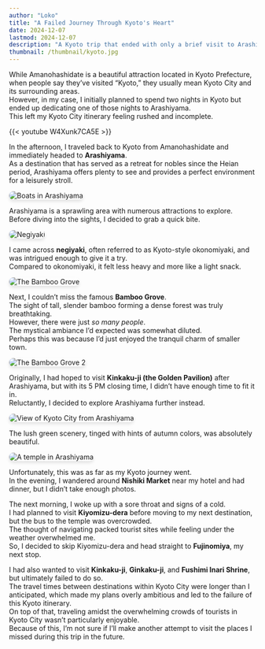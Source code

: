 ```yaml
---
author: "Loko"
title: "A Failed Journey Through Kyoto's Heart"
date: 2024-12-07
lastmod: 2024-12-07
description: "A Kyoto trip that ended with only a brief visit to Arashiyama"
thumbnail: /thumbnail/kyoto.jpg
---
```


While Amanohashidate is a beautiful attraction located in Kyoto Prefecture, when people say they’ve visited “Kyoto,” they usually mean Kyoto City and its surrounding areas.  
However, in my case, I initially planned to spend two nights in Kyoto but ended up dedicating one of those nights to Arashiyama.  
This left my Kyoto City itinerary feeling rushed and incomplete.

{{< youtube W4Xunk7CA5E >}}

In the afternoon, I traveled back to Kyoto from Amanohashidate and immediately headed to **Arashiyama**.  
As a destination that has served as a retreat for nobles since the Heian period, Arashiyama offers plenty to see and provides a perfect environment for a leisurely stroll.

![Boats in Arashiyama](/jr-travel/kyoto-1.jpg)

Arashiyama is a sprawling area with numerous attractions to explore.  
Before diving into the sights, I decided to grab a quick bite.

![Negiyaki](/jr-travel/kyoto-2.jpg)

I came across **negiyaki**, often referred to as Kyoto-style okonomiyaki, and was intrigued enough to give it a try.  
Compared to okonomiyaki, it felt less heavy and more like a light snack.

![The Bamboo Grove](/jr-travel/kyoto-3.jpg)

Next, I couldn’t miss the famous **Bamboo Grove**.  
The sight of tall, slender bamboo forming a dense forest was truly breathtaking.  
However, there were just *so many people*.  
The mystical ambiance I’d expected was somewhat diluted.  
Perhaps this was because I’d just enjoyed the tranquil charm of smaller town.

![The Bamboo Grove 2](/jr-travel/kyoto-4.jpg)

Originally, I had hoped to visit **Kinkaku-ji (the Golden Pavilion)** after Arashiyama, but with its 5 PM closing time, I didn’t have enough time to fit it in.  
Reluctantly, I decided to explore Arashiyama further instead.

![View of Kyoto City from Arashiyama](/jr-travel/kyoto-5.jpg)

The lush green scenery, tinged with hints of autumn colors, was absolutely beautiful.

![A temple in Arashiyama](/jr-travel/kyoto-6.jpg)

Unfortunately, this was as far as my Kyoto journey went.  
In the evening, I wandered around **Nishiki Market** near my hotel and had dinner, but I didn’t take enough photos.

The next morning, I woke up with a sore throat and signs of a cold.  
I had planned to visit **Kiyomizu-dera** before moving to my next destination, but the bus to the temple was overcrowded.  
The thought of navigating packed tourist sites while feeling under the weather overwhelmed me.  
So, I decided to skip Kiyomizu-dera and head straight to **Fujinomiya**, my next stop.  

I had also wanted to visit **Kinkaku-ji**, **Ginkaku-ji**, and **Fushimi Inari Shrine**, but ultimately failed to do so.  
The travel times between destinations within Kyoto City were longer than I anticipated, which made my plans overly ambitious and led to the failure of this Kyoto itinerary.  
On top of that, traveling amidst the overwhelming crowds of tourists in Kyoto City wasn’t particularly enjoyable.  
Because of this, I’m not sure if I’ll make another attempt to visit the places I missed during this trip in the future.

<style>
  img {
    border-radius: 10px;
    box-shadow: 0 4px 6px rgba(0, 0, 0, 0.1);
    transition: transform 0.2s ease, box-shadow 0.2s ease;
  }

  img:hover {
    transform: scale(1.05);
    box-shadow: 0 8px 12px rgba(0, 0, 0, 0.2);
  }
</style>
